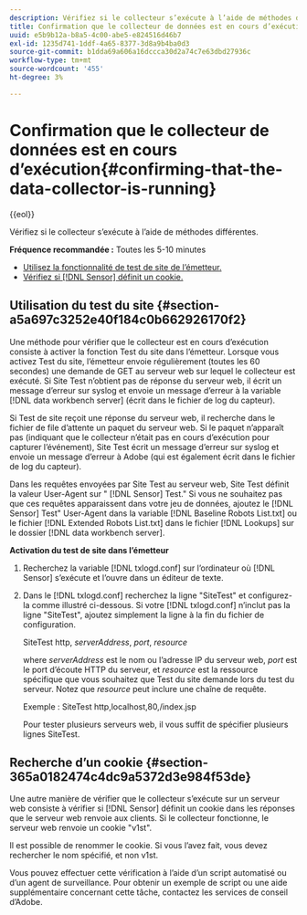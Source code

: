 ```yaml
---
description: Vérifiez si le collecteur s’exécute à l’aide de méthodes différentes.
title: Confirmation que le collecteur de données est en cours d’exécution
uuid: e5b9b12a-b8a5-4c00-abe5-e824516d46b7
exl-id: 1235d741-1ddf-4a65-8377-3d8a9b4ba0d3
source-git-commit: b1dda69a606a16dccca30d2a74c7e63dbd27936c
workflow-type: tm+mt
source-wordcount: '455'
ht-degree: 3%

---
```


# Confirmation que le collecteur de données est en cours d’exécution{#confirming-that-the-data-collector-is-running}

{{eol}}

Vérifiez si le collecteur s’exécute à l’aide de méthodes différentes.

**Fréquence recommandée :** Toutes les 5-10 minutes

* [Utilisez la fonctionnalité de test de site de l’émetteur.](../../../home/c-snsr-ovrvw/admin-sensor/c-data-cltr-rng.md#section-a5a697c3252e40f184c0b662926170f2)
* [Vérifiez si [!DNL Sensor] définit un cookie.](../../../home/c-snsr-ovrvw/admin-sensor/c-data-cltr-rng.md#section-365a0182474c4dc9a5372d3e984f53de)

## Utilisation du test du site {#section-a5a697c3252e40f184c0b662926170f2}

Une méthode pour vérifier que le collecteur est en cours d’exécution consiste à activer la fonction Test du site dans l’émetteur. Lorsque vous activez Test du site, l’émetteur envoie régulièrement (toutes les 60 secondes) une demande de GET au serveur web sur lequel le collecteur est exécuté. Si Site Test n’obtient pas de réponse du serveur web, il écrit un message d’erreur sur syslog et envoie un message d’erreur à la variable [!DNL data workbench server] (écrit dans le fichier de log du capteur).

Si Test de site reçoit une réponse du serveur web, il recherche dans le fichier de file d’attente un paquet du serveur web. Si le paquet n’apparaît pas (indiquant que le collecteur n’était pas en cours d’exécution pour capturer l’événement), Site Test écrit un message d’erreur sur syslog et envoie un message d’erreur à Adobe (qui est également écrit dans le fichier de log du capteur).

Dans les requêtes envoyées par Site Test au serveur web, Site Test définit la valeur User-Agent sur &quot; [!DNL Sensor] Test.&quot; Si vous ne souhaitez pas que ces requêtes apparaissent dans votre jeu de données, ajoutez le [!DNL Sensor] Test&quot; User-Agent dans la variable [!DNL Baseline Robots List.txt] ou le fichier [!DNL Extended Robots List.txt] dans le fichier [!DNL Lookups] sur le dossier [!DNL data workbench server].

**Activation du test de site dans l’émetteur**

1. Recherchez la variable [!DNL txlogd.conf] sur l’ordinateur où [!DNL Sensor] s’exécute et l’ouvre dans un éditeur de texte.

1. Dans le [!DNL txlogd.conf] recherchez la ligne &quot;SiteTest&quot; et configurez-la comme illustré ci-dessous. Si votre [!DNL txlogd.conf] n’inclut pas la ligne &quot;SiteTest&quot;, ajoutez simplement la ligne à la fin du fichier de configuration.

   SiteTest http, *serverAddress*, *port*, *resource*

   where *serverAddress* est le nom ou l’adresse IP du serveur web, *port* est le port d’écoute HTTP du serveur, et *resource* est la ressource spécifique que vous souhaitez que Test du site demande lors du test du serveur. Notez que *resource* peut inclure une chaîne de requête.

   Exemple : SiteTest http,localhost,80,/index.jsp

   Pour tester plusieurs serveurs web, il vous suffit de spécifier plusieurs lignes SiteTest.

## Recherche d’un cookie {#section-365a0182474c4dc9a5372d3e984f53de}

Une autre manière de vérifier que le collecteur s’exécute sur un serveur web consiste à vérifier si [!DNL Sensor] définit un cookie dans les réponses que le serveur web renvoie aux clients. Si le collecteur fonctionne, le serveur web renvoie un cookie &quot;v1st&quot;.

Il est possible de renommer le cookie. Si vous l’avez fait, vous devez rechercher le nom spécifié, et non v1st.

Vous pouvez effectuer cette vérification à l’aide d’un script automatisé ou d’un agent de surveillance. Pour obtenir un exemple de script ou une aide supplémentaire concernant cette tâche, contactez les services de conseil d’Adobe.
